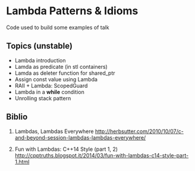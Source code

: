 Lambda Patterns & Idioms
========================

Code used to build some examples of talk


Topics (unstable)
-----------------

* Lambda introduction
* Lamda as predicate (in stl containers)
* Lamda as deleter function for shared\_ptr
* Assign const value using Lambda
* RAII + Lambda: ScopedGuard
* Lambda in a **while** condition
* Unrolling stack pattern


Biblio
------

1. Lambdas, Lambdas Everywhere
http://herbsutter.com/2010/10/07/c-and-beyond-session-lambdas-lambdas-everywhere/

2. Fun with Lambdas: C++14 Style (part 1, 2)
http://cpptruths.blogspot.it/2014/03/fun-with-lambdas-c14-style-part-1.html

